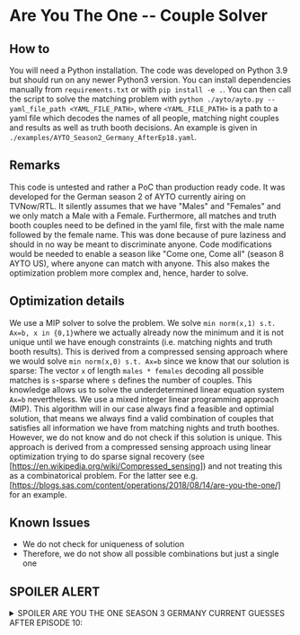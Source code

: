 # Are You The One -- Couple Solver

## How to

You will need a Python installation. The code was developed on Python 3.9 but should run on any newer Python3 version. You can install dependencies manually from `requirements.txt` or with `pip install -e .`.
You can then call the script to solve the matching problem with `python ./ayto/ayto.py --yaml_file_path <YAML_FILE_PATH>`, where `<YAML_FILE_PATH>` is a path to a yaml file which decodes the names of all people, matching night couples and results as well as truth booth decisions. An example is given in `./examples/AYTO_Season2_Germany_AfterEp18.yaml`.

## Remarks

This code is untested and rather a PoC than production ready code. It was developed for the German season 2 of AYTO currently airing on TVNow/RTL. It silently assumes that we have "Males" and "Females" and we only match a Male with a Female. Furthermore, all matches and truth booth couples need to be defined in the yaml file, first with the male name followed by the female name. This was done because of pure laziness and should in no way be meant to discriminate anyone. Code modifications would be needed to enable a season like "Come one, Come all" (season 8 AYTO US), where anyone can match with anyone. This also makes the optimization problem more complex and, hence, harder to solve.

## Optimization details

We use a MIP solver to solve the problem. We solve `min norm(x,1) s.t. Ax=b, x in {0,1}`where we actually already now the minimum and it is not unique until we have enough constraints (i.e. matching nights and truth booth results). This is derived from a compressed sensing approach where we would solve `min norm(x,0) s.t. Ax=b` since we know that our solution is sparse: The vector `x` of length `males * females` decoding all possible matches is `s`-sparse where `s` defines the number of couples. This knowledge allows us to solve the underdetermined linear equation system `Ax=b` nevertheless. We use a mixed integer linear programming approach (MIP). This algorithm will in our case always find a feasible and optimial solution, that means we always find a valid combination of couples that satisfies all information we have from matching nights and truth boothes. However, we do not know and do not check if this solution is unique. This approach is derived from a compressed sensing approach using linear optimization trying to do sparse signal recovery (see [https://en.wikipedia.org/wiki/Compressed_sensing]) and not treating this as a combinatorical problem. For the latter see e.g. [https://blogs.sas.com/content/operations/2018/08/14/are-you-the-one/] for an example.

## Known Issues

- We do not check for uniqueness of solution
- Therefore, we do not show all possible combinations but just a single one

## SPOILER ALERT

<details>
<summary>SPOILER ARE YOU THE ONE SEASON 3 GERMANY CURRENT GUESSES AFTER EPISODE 10:</summary>

Current guess:
- Andre + Isabelle
- Antonio + Raphaela 
- Dustin + Dana 
- Jordi + Estelle
- Leon + Jessica
- Marius + Marie and Desiree 
- Max + Monami
- Mike + Joelina
- Tim + Kerstin
- William + Zaira
</details>
